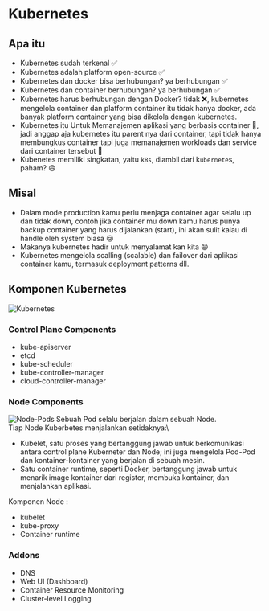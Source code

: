 # Kubernetes
## Apa itu
- Kubernetes sudah terkenal ✅
- Kubernetes adalah platform open-source ✅
- Kubernetes dan docker bisa berhubungan? ya berhubungan ✅
- Kubernetes dan container berhubungan? ya berhubungan ✅
- Kubernetes harus berhubungan dengan Docker? tidak ❌, kubernetes mengelola container dan platform container itu tidak hanya docker, ada banyak platform container yang bisa dikelola dengan kubernetes.
- Kubernetes itu Untuk Memanajemen aplikasi yang berbasis container 🔧, jadi anggap aja kubernetes itu parent nya dari container, tapi tidak hanya membungkus container tapi juga memanajemen workloads dan service dari container tersebut 🔧
- Kubenetes memiliki singkatan, yaitu `k8s`, diambil dari k`ubernete`s, paham? 😄

## Misal
- Dalam mode production kamu perlu menjaga container agar selalu up dan tidak down, contoh jika container mu down kamu harus punya backup container yang harus dijalankan (start), ini akan sulit kalau di handle oleh system biasa 😢
- Makanya kubernetes hadir untuk menyalamat kan kita 😄
- Kubernetes mengelola scalling (scalable) dan failover dari aplikasi container kamu, termasuk deployment patterns dll.

## Komponen Kubernetes
![Kubernetes](https://d33wubrfki0l68.cloudfront.net/2475489eaf20163ec0f54ddc1d92aa8d4c87c96b/e7c81/images/docs/components-of-kubernetes.svg)
### Control Plane Components
- kube-apiserver 
- etcd 
- kube-scheduler 
- kube-controller-manager 
- cloud-controller-manager 

### Node Components
![Node-Pods](https://d33wubrfki0l68.cloudfront.net/5cb72d407cbe2755e581b6de757e0d81760d5b86/a9df9/docs/tutorials/kubernetes-basics/public/images/module_03_nodes.svg)
Sebuah Pod selalu berjalan dalam sebuah Node.\
Tiap Node Kuberbetes menjalankan setidaknya:\
- Kubelet, satu proses yang bertanggung jawab untuk berkomunikasi antara control plane Kuberneter dan Node; ini juga mengelola Pod-Pod dan kontainer-kontainer yang berjalan di sebuah mesin.
- Satu container runtime, seperti Docker, bertanggung jawab untuk menarik image kontainer dari register, membuka kontainer, dan menjalankan aplikasi.

Komponen Node :
- kubelet 
- kube-proxy 
- Container runtime 
### Addons
- DNS 
- Web UI (Dashboard) 
- Container Resource Monitoring 
- Cluster-level Logging 

